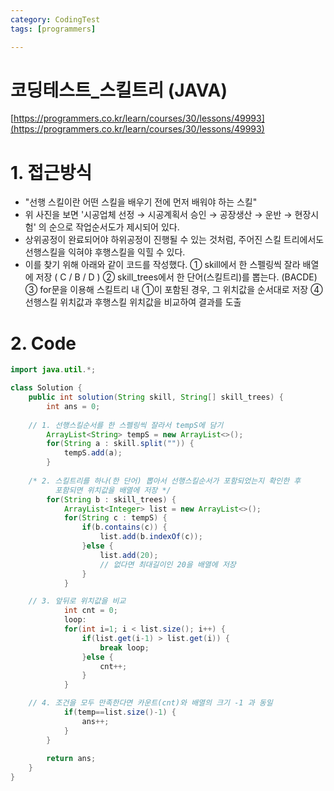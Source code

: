 ```yaml
---
category: CodingTest
tags: [programmers]

---
```


# 코딩테스트_스킬트리 (JAVA)

[https://programmers.co.kr/learn/courses/30/lessons/49993](https://programmers.co.kr/learn/courses/30/lessons/49993)

# 1. 접근방식

- "선행 스킬이란 어떤 스킬을 배우기 전에 먼저 배워야 하는 스킬"
- 위 사진을 보면 '시공업체 선정 → 시공계획서 승인 → 공장생산 → 운반 → 현장시험' 의 순으로 작업순서도가 제시되어 있다.
- 상위공정이 완료되어야 하위공정이 진행될 수 있는 것처럼, 주어진 스킬 트리에서도 선행스킬을 익혀야 후행스킬을 익힐 수 있다.
- 이를 찾기 위해 아래와 같이 코드를 작성했다.
① skill에서 한 스펠링씩 잘라 배열에 저장 ( C / B / D )
② skill_trees에서 한 단어(스킬트리)를 뽑는다. (BACDE)
③ for문을 이용해 스킬트리 내 ①이 포함된 경우, 그 위치값을 순서대로 저장
④ 선행스킬 위치값과 후행스킬 위치값을 비교하여 결과를 도출

# 2. Code

```java
import java.util.*;

class Solution {
    public int solution(String skill, String[] skill_trees) {
        int ans = 0;
		
	// 1. 선행스킬순서를 한 스펠링씩 잘라서 tempS에 담기
		ArrayList<String> tempS = new ArrayList<>();
		for(String a : skill.split("")) {
			tempS.add(a);
		}
	
	/* 2. 스킬트리를 하나(한 단어) 뽑아서 선행스킬순서가 포함되었는지 확인한 후
	      포함되면 위치값을 배열에 저장 */
		for(String b : skill_trees) {
			ArrayList<Integer> list = new ArrayList<>();
			for(String c : tempS) {
				if(b.contains(c)) {
					list.add(b.indexOf(c));
				}else {
					list.add(20);
					// 없다면 최대길이인 20을 배열에 저장
				}
			}

	// 3. 앞뒤로 위치값을 비교 
			int cnt = 0;
			loop:
			for(int i=1; i < list.size(); i++) {
				if(list.get(i-1) > list.get(i)) {
					break loop;
				}else {
					cnt++;
				}
			}

	// 4. 조건을 모두 만족한다면 카운트(cnt)와 배열의 크기 -1 과 동일
			if(temp==list.size()-1) {
				ans++;
			}
		}
		
		return ans;
    }
}
```
